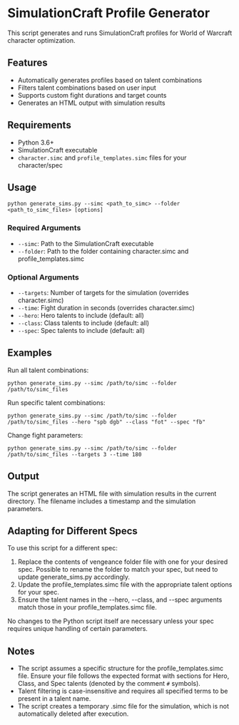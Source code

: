 # SimulationCraft Profile Generator
This script generates and runs SimulationCraft profiles for World of Warcraft character optimization.

## Features
- Automatically generates profiles based on talent combinations
- Filters talent combinations based on user input
- Supports custom fight durations and target counts
- Generates an HTML output with simulation results

## Requirements
- Python 3.6+
- SimulationCraft executable
- `character.simc` and `profile_templates.simc` files for your character/spec

## Usage
```
python generate_sims.py --simc <path_to_simc> --folder <path_to_simc_files> [options]
```

### Required Arguments
- `--simc`: Path to the SimulationCraft executable
- `--folder`: Path to the folder containing character.simc and profile_templates.simc

### Optional Arguments
- `--targets`: Number of targets for the simulation (overrides character.simc)
- `--time`: Fight duration in seconds (overrides character.simc)
- `--hero`: Hero talents to include (default: all)
- `--class`: Class talents to include (default: all)
- `--spec`: Spec talents to include (default: all)

## Examples
Run all talent combinations:

```
python generate_sims.py --simc /path/to/simc --folder /path/to/simc_files
```

Run specific talent combinations:

```
python generate_sims.py --simc /path/to/simc --folder /path/to/simc_files --hero "spb dgb" --class "fot" --spec "fb"
```

Change fight parameters:

```
python generate_sims.py --simc /path/to/simc --folder /path/to/simc_files --targets 3 --time 180
```

## Output
The script generates an HTML file with simulation results in the current directory. The filename includes a timestamp and the simulation parameters.

## Adapting for Different Specs
To use this script for a different spec:

1. Replace the contents of vengeance folder file with one for your desired spec. Possible to rename the folder to match your spec, but need to update generate_sims.py accordingly.
2. Update the profile_templates.simc file with the appropriate talent options for your spec.
3. Ensure the talent names in the --hero, --class, and --spec arguments match those in your profile_templates.simc file.

No changes to the Python script itself are necessary unless your spec requires unique handling of certain parameters.

## Notes
- The script assumes a specific structure for the profile_templates.simc file. Ensure your file follows the expected format with sections for Hero, Class, and Spec talents (denoted by the comment `#` symbols).
- Talent filtering is case-insensitive and requires all specified terms to be present in a talent name.
- The script creates a temporary .simc file for the simulation, which is not automatically deleted after execution.